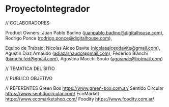 # ProyectoIntegrador

// COLABORADORES:

Product Owners:
Juan Pablo Badino       (juanpablo.badino@digitalhouse.com),
Rodrigo Ponce           (rodrigo.ponce@digitalhouse.com),


Equipo de Trabajo: 
Nicolas Alceo Davite    (nicolasalceodavite@gmail.com),
Agustín Diaz Arnaudo    (adiazarnaudo@gmail.com),
Federico Bianchi        (bianchi.fed@gmail.com),
Agostina Macchi Souto   (agosmac@hotmail.com)


// TEMATICA DEL SITIO

// PUBLICO OBJETIVO

// REFERENTES
Green Box           https://www.green-box.com.ar/
Sentido Circular    https://www.sentidocircular.com/
EcoMarket https://www.ecomarketshop.com/
Foodity https://www.foodity.com.ar/
